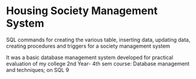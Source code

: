 # Housing Society Management System

SQL commands for creating the various table, inserting data, updating data, creating procedures and triggers for a society management system

It was a basic database management system developed for practical evaluation of my college 2nd Year- 4th sem course: Database management and techniques; on SQL 9
